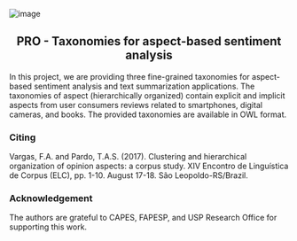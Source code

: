 ![image](https://user-images.githubusercontent.com/19657817/183250095-e9bf0646-9815-41ae-815e-9ecae4ff22db.png)


<h2 align="center"> PRO - Taxonomies for aspect-based sentiment analysis </h2>  

In this project, we are providing three fine-grained taxonomies for aspect-based sentiment analysis and text summarization applications. The taxonomies of aspect (hierarchically organized) contain explicit and implicit aspects from user consumers reviews related to smartphones, digital cameras, and books. The provided taxonomies are available in OWL format.


<h3 align="left">Citing</h3> 

Vargas, F.A. and Pardo, T.A.S. (2017). Clustering and hierarchical organization of opinion aspects: a corpus study. XIV Encontro de Linguística de Corpus (ELC), pp. 1-10. August 17-18. São Leopoldo-RS/Brazil.


<h3 align="left">Acknowledgement</h3> 

The authors are grateful to CAPES, FAPESP, and USP Research Office for supporting this work.
